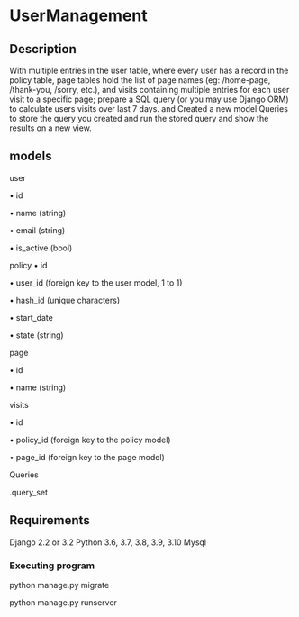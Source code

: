# UserManagement

## Description

With multiple entries in the user table, where every user has a record in the policy table, page
tables hold the list of page names (eg: /home-page, /thank-you, /sorry, etc.), and visits containing
multiple entries for each user visit to a specific page; prepare a SQL query (or you may use
Django ORM) to calculate users visits over last 7 days.
and Created a new model Queries to store the query you created and run the stored query and show the results
on a new view.


## models
user

• id

• name (string)

• email (string)

• is_active (bool)

policy
• id

• user_id (foreign key to the user model, 1 to 1)

• hash_id (unique characters)

• start_date

• state (string)

page

• id

• name (string)

visits

• id

• policy_id (foreign key to the policy model)

• page_id (foreign key to the page model)

Queries

.query_set





## Requirements
Django 2.2 or 3.2
Python 3.6, 3.7, 3.8, 3.9, 3.10
Mysql


### Executing program

python manage.py migrate

python manage.py runserver
```

